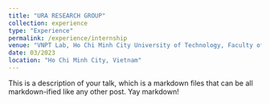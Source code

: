 ```yaml
---
title: "URA RESEARCH GROUP"
collection: experience
type: "Experience"
permalink: /experience/internship
venue: "VNPT Lab, Ho Chi Minh City University of Technology, Faculty of Computer Science and Engineering"
date: 03/2023
location: "Ho Chi Minh City, Vietnam"
---
```


This is a description of your talk, which is a markdown files that can be all markdown-ified like any other post. Yay markdown!
